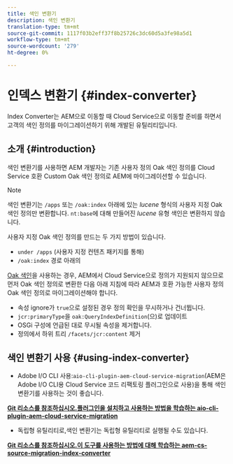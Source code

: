 ```yaml
---
title: 색인 변환기
description: 색인 변환기
translation-type: tm+mt
source-git-commit: 1117f03b2eff37f8b25726c3dc60d5a3fe98a5d1
workflow-type: tm+mt
source-wordcount: '279'
ht-degree: 0%

---
```



# 인덱스 변환기 {#index-converter}

Index Converter는 AEM으로 이동할 때 Cloud Service으로 이동할 준비를 하면서 고객의 색인 정의를 마이그레이션하기 위해 개발된 유틸리티입니다.

## 소개 {#introduction}

색인 변환기를 사용하면 AEM 개발자는 기존 사용자 정의 Oak 색인 정의를 Cloud Service 호환 Custom Oak 색인 정의로 AEM에 마이그레이션할 수 있습니다.

>[!NOTE]
>색인 변환기는 `/apps` 또는 `/oak:index` 아래에 있는 *lucene* 형식의 사용자 지정 Oak 색인 정의만 변환합니다. `nt:base`에 대해 만들어진 *lucene* 유형 색인은 변환하지 않습니다.

사용자 지정 Oak 색인 정의를 만드는 두 가지 방법이 있습니다.

* `under /apps` (사용자 지정 컨텐츠 패키지를 통해)
* `/oak:index` 경로 아래의

[Oak 색인](https://adobe-consulting-services.github.io/acs-aem-commons/features/ensure-oak-index/index.html)을 사용하는 경우, AEM에서 Cloud Service으로 정의가 지원되지 않으므로 먼저 Oak 색인 정의로 변환한 다음 아래 지침에 따라 AEM과 호환 가능한 사용자 정의 Oak 색인 정의로 마이그레이션해야 합니다.

* 속성 ignore가 `true`으로 설정된 경우 정의 확인을 무시하거나 건너뜁니다.
* `jcr:primaryType`을 `oak:QueryIndexDefinition`(으)로 업데이트
* OSGi 구성에 언급된 대로 무시될 속성을 제거합니다.
* 정의에서 하위 트리 `/facets/jcr:content` 제거

## 색인 변환기 사용 {#using-index-converter}

* Adobe I/O CLI 사용:`aio-cli-plugin-aem-cloud-service-migration`(AEM은 Adobe I/O CLI용 Cloud Service 코드 리팩토링 플러그인으로 사용)을 통해 색인 변환기를 사용하는 것이 좋습니다.

**[Git 리소스를 참조하십시오.플러그인을 설치하고 사용하는 방법을 학습하는 aio-cli-plugin-aem-cloud-service-migration](https://github.com/adobe/aio-cli-plugin-aem-cloud-service-migration#introduction)**

* 독립형 유틸리티로,색인 변환기는 독립형 유틸리티로 실행될 수도 있습니다.

**[Git 리소스를 참조하십시오.이 도구를 사용하는 방법에 대해 학습하는 aem-cs-source-migration-index-converter](https://github.com/adobe/aem-cloud-service-source-migration/tree/master/packages/index-converter)**




